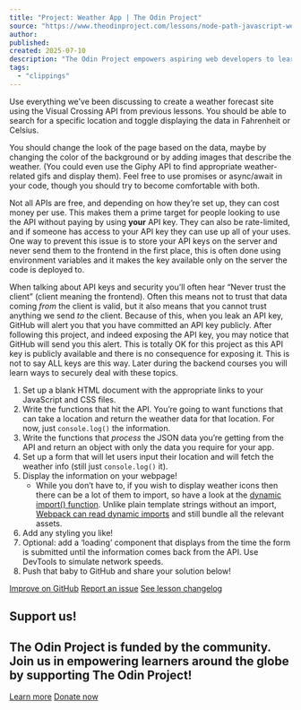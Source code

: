 ```yaml
---
title: "Project: Weather App | The Odin Project"
source: "https://www.theodinproject.com/lessons/node-path-javascript-weather-app"
author:
published:
created: 2025-07-10
description: "The Odin Project empowers aspiring web developers to learn together for free"
tags:
  - "clippings"
---
```

Use everything we’ve been discussing to create a weather forecast site using the Visual Crossing API from previous lessons. You should be able to search for a specific location and toggle displaying the data in Fahrenheit or Celsius.

You should change the look of the page based on the data, maybe by changing the color of the background or by adding images that describe the weather. (You could even use the Giphy API to find appropriate weather-related gifs and display them). Feel free to use promises or async/await in your code, though you should try to become comfortable with both.

Not all APIs are free, and depending on how they’re set up, they can cost money per use. This makes them a prime target for people looking to use the API without paying by using **your** API key. They can also be rate-limited, and if someone has access to your API key they can use up all of your uses. One way to prevent this issue is to store your API keys on the server and never send them to the frontend in the first place, this is often done using environment variables and it makes the key available only on the server the code is deployed to.

When talking about API keys and security you’ll often hear “Never trust the client” (client meaning the frontend). Often this means not to trust that data coming *from* the client is valid, but it also means that you cannot trust anything we send *to* the client. Because of this, when you leak an API key, GitHub will alert you that you have committed an API key publicly. After following this project, and indeed exposing the API key, you may notice that GitHub will send you this alert. This is totally OK for this project as this API key is publicly available and there is no consequence for exposing it. This is not to say ALL keys are this way. Later during the backend courses you will learn ways to securely deal with these topics.

1. Set up a blank HTML document with the appropriate links to your JavaScript and CSS files.
2. Write the functions that hit the API. You’re going to want functions that can take a location and return the weather data for that location. For now, just `console.log()` the information.
3. Write the functions that *process* the JSON data you’re getting from the API and return an object with only the data you require for your app.
4. Set up a form that will let users input their location and will fetch the weather info (still just `console.log()` it).
5. Display the information on your webpage!
	- While you don’t have to, if you wish to display weather icons then there can be a lot of them to import, so have a look at the [dynamic import() function](https://developer.mozilla.org/en-US/docs/Web/JavaScript/Reference/Operators/import). Unlike plain template strings without an import, [Webpack can read dynamic imports](https://webpack.js.org/api/module-methods/#dynamic-expressions-in-import) and still bundle all the relevant assets.
6. Add any styling you like!
7. Optional: add a ‘loading’ component that displays from the time the form is submitted until the information comes back from the API. Use DevTools to simulate network speeds.
8. Push that baby to GitHub and share your solution below!

[Improve on GitHub](https://github.com/TheOdinProject/curriculum/edit/main/javascript/asynchronous_javascript_and_apis/project_weather_app.md) [Report an issue](https://github.com/TheOdinProject/curriculum/issues/new?labels=Status%3A+Needs+Triage&lesson-link=https%3A%2F%2Fwww.theodinproject.com%2Flessons%2Fnode-path-javascript-weather-app&template=suggestion.yaml&title=Weather+App%3A+%3CShort+description+of+your+suggestion%3E) [See lesson changelog](https://github.com/TheOdinProject/curriculum/commits/main/javascript/asynchronous_javascript_and_apis/project_weather_app.md)

## Support us!

## The Odin Project is funded by the community. Join us in empowering learners around the globe by supporting The Odin Project!

[Learn more](https://www.theodinproject.com/support_us) [Donate now](https://opencollective.com/theodinproject/donate?amount=5)